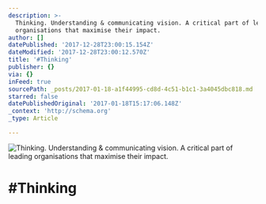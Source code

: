 ```yaml
---
description: >-
  Thinking. Understanding & communicating vision. A critical part of leading
  organisations that maximise their impact.
author: []
datePublished: '2017-12-28T23:00:15.154Z'
dateModified: '2017-12-28T23:00:12.570Z'
title: '#Thinking'
publisher: {}
via: {}
inFeed: true
sourcePath: _posts/2017-01-18-a1f44995-cd8d-4c51-b1c1-3a4045dbc818.md
starred: false
datePublishedOriginal: '2017-01-18T15:17:06.148Z'
_context: 'http://schema.org'
_type: Article

---
```

![Thinking. Understanding & communicating vision. A critical part of leading organisations that maximise their impact.](https://the-grid-user-content.s3-us-west-2.amazonaws.com/089dcaa0-38ca-4a1b-bd2c-7c5bf0e9ce7c.jpg)

# \#Thinking